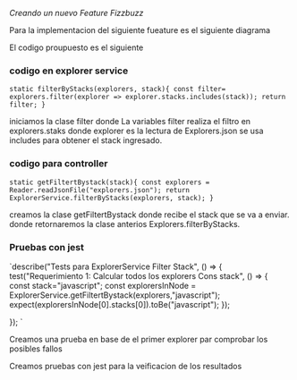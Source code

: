 *Creando un nuevo Feature Fizzbuzz*

<p> Para la implementacion del siguiente fueature es el siguiente diagrama

<p> El codigo proupuesto es el siguiente 

### codigo en explorer service
`static filterByStacks(explorers, stack){
        const filter= explorers.filter(explorer => explorer.stacks.includes(stack));
        return filter;
    }`

<p> iniciamos la clase filter donde La variables filter  realiza el filtro en explorers.staks donde explorer es la lectura de Explorers.json
se usa includes  para obtener  el stack ingresado.  

### codigo para controller

`static getFiltertBystack(stack){
        const explorers = Reader.readJsonFile("explorers.json");
        return ExplorerService.filterByStacks(explorers, stack);
    }`

<p>creamos la clase getFiltertBystack donde recibe el stack que se va a enviar. donde retornaremos la clase anterios Explorers.filterByStacks.

### Pruebas con jest
`describe("Tests para ExplorerService Filter Stack", () => {
    test("Requerimiento 1: Calcular todos los explorers Cons stack", () => {       
        const stack="javascript";
        const explorersInNode = ExplorerService.getFiltertBystack(explorers,"javascript");
        expect(explorersInNode[0].stacks[0]).toBe("javascript");
    });

});
`

<p> Creamos  una prueba en base de el primer explorer par comprobar los posibles  fallos 







<p> Creamos pruebas con jest para la veificacion de los resultados 